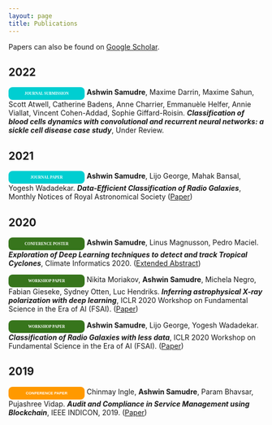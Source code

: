 ```yaml
---
layout: page
title: Publications 
---
```


Papers can also be found on [Google Scholar](https://scholar.google.com/citations?user=Btu380oAAAAJ&hl=en). 

## 2022

<span style="display: inline-block; width:150px; line-height: 25px; color:white; font-family: Calibri; background-color:#00CED1; font-size: 55%;border-radius: 8px; text-align:center;"><b>JOURNAL SUBMISSION</b></span>
<b>Ashwin Samudre</b>, Maxime Darrin, Maxime Sahun, Scott Atwell, Catherine Badens, Anne Charrier, Emmanuèle Helfer, Annie Viallat, Vincent Cohen-Addad, Sophie Giffard-Roisin. <b>*Classification of blood cells dynamics with convolutional and recurrent neural networks: a sickle cell disease case study*</b>, Under Review.

## 2021

<span style="display: inline-block; width:150px; line-height: 25px; color:white; font-family: Calibri; background-color:#00CED1; font-size: 55%;border-radius: 8px; text-align:center;"><b>JOURNAL PAPER</b></span>
<b>Ashwin Samudre</b>, Lijo George, Mahak Bansal, Yogesh Wadadekar. <b>*Data-Efficient Classification of Radio Galaxies*</b>, Monthly Notices of Royal Astronomical Society (<a target="_blank" href="https://doi.org/10.1093/mnras/stab3144">Paper</a>)

## 2020

<span style="display: inline-block; width:150px; line-height: 25px; color:white; font-family: Calibri; background-color:#37751cff; font-size: 55%;border-radius: 8px; text-align:center;"><b>CONFERENCE POSTER</b></span>
<b>Ashwin Samudre</b>, Linus Magnusson, Pedro Maciel. <b>*Exploration of Deep Learning techniques to detect and track Tropical Cyclones*</b>, Climate Informatics 2020. (<a target="_blank" href="https://www.researchgate.net/publication/344445846_Exploration_of_Deep_Learning_techniques_to_detect_and_track_Tropical_Cyclones">Extended Abstract</a>)

<span style="display: inline-block; width:150px; line-height: 25px; color:white; font-family: Calibri; background-color:#37751cff; font-size: 55%;border-radius: 8px; text-align:center;"><b>WORKSHOP PAPER</b></span>
Nikita Moriakov, <b>Ashwin Samudre</b>, Michela Negro, Fabian Gieseke, Sydney Otten, Luc Hendriks. <b>*Inferring astrophysical X-ray polarization with deep learning*</b>, ICLR 2020 Workshop on Fundamental Science in the Era of AI (FSAI). (<a target="_blank" href="https://arxiv.org/abs/2005.08126">Paper</a>)

<span style="display: inline-block; width:150px; line-height: 25px; color:white; font-family: Calibri; background-color:#37751cff; font-size: 55%;border-radius: 8px; text-align:center;"><b>WORKSHOP PAPER</b></span>
<b>Ashwin Samudre</b>, Lijo George, Yogesh Wadadekar. <b>*Classification of Radio Galaxies with less data*</b>, ICLR 2020 Workshop on Fundamental Science in the Era of AI (FSAI). (<a target="_blank" href="https://drive.google.com/file/d/1aYQbIAB6xjok8zlCxl25Gz0W4-xgmoPe/view?usp=sharing">Paper</a>)


## 2019

<span style="display: inline-block; width:150px; line-height: 25px; color:white; font-family: Calibri, sans-serif; background-color:#ff9900ff; font-size: 55%;border-radius: 8px; text-align:center;"><b>CONFERENCE PAPER</b></span>
Chinmay Ingle, <b>Ashwin Samudre</b>, Param Bhavsar, Pujashree Vidap. <b>*Audit and Compliance in Service Management using Blockchain*</b>, IEEE INDICON, 2019. (<a target="_blank" href="https://ieeexplore.ieee.org/abstract/document/9030369/">Paper</a>) 



